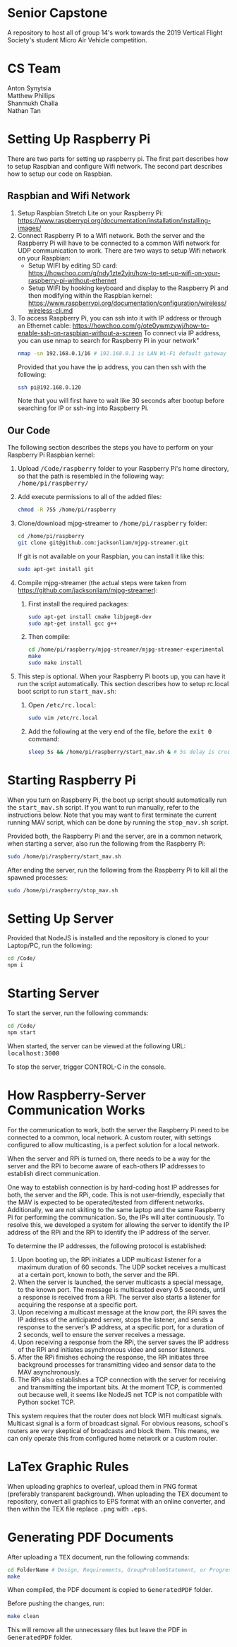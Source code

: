 # Senior Capstone
A repository to host all of group 14's work towards the 2019 Vertical Flight Society's student Micro Air Vehicle competition.


# CS Team
Anton Synytsia<br/>
Matthew Phillips<br/>
Shanmukh Challa<br/>
Nathan Tan<br/>


# Setting Up Raspberry Pi

There are two parts for setting up raspberry pi. The first part describes how to setup Raspbian and configure Wifi network. The second part describes how to setup our code on Raspbian.

## Raspbian and Wifi Network
1. Setup Raspbian Stretch Lite on your Raspberry Pi: https://www.raspberrypi.org/documentation/installation/installing-images/
2. Connect Raspberry Pi to a Wifi network. Both the server and the Raspberry Pi will have to be connected to a common Wifi network for UDP communication to work. There are two ways to setup Wifi network on your Raspbian:
   * Setup WIFI by editing SD card: https://howchoo.com/g/ndy1zte2yjn/how-to-set-up-wifi-on-your-raspberry-pi-without-ethernet
   * Setup WIFI by hooking keyboard and display to the Raspberry Pi and then modifying within the Raspbian kernel: https://www.raspberrypi.org/documentation/configuration/wireless/wireless-cli.md
3. To access Raspberry Pi, you can ssh into it with IP address or through an Ethernet cable: https://howchoo.com/g/ote0ywmzywj/how-to-enable-ssh-on-raspbian-without-a-screen
   To connect via IP address, you can use nmap to search for Raspberry Pi in your network"
   ```bash
   nmap -sn 192.168.0.1/16 # 192.168.0.1 is LAN Wi-Fi default gateway (obtained by ifconfig or ipconfig)
   ```
   Provided that you have the ip address, you can then ssh with the following:
   ```bash
   ssh pi@192.168.0.120
   ```
   Note that you will first have to wait like 30 seconds after bootup before searching for IP or ssh-ing into Raspberry Pi.


## Our Code

The following section describes the steps you have to perform on your Raspberry Pi Raspbian kernel:

1. Upload <tt>/Code/raspberry</tt> folder to your Raspberry Pi's home directory, so that the path is resembled in the following way:
   <tt>/home/pi/raspberry/</tt>

2. Add execute permissions to all of the added files:
   ```bash
   chmod -R 755 /home/pi/raspberry
   ```

3. Clone/download mjpg-streamer to <tt>/home/pi/raspberry</tt> folder:
   ```bash
   cd /home/pi/raspberry
   git clone git@github.com:jacksonliam/mjpg-streamer.git
   ```
   If git is not available on your Raspbian, you can install it like this:
   ```bash
   sudo apt-get install git
   ```

4. Compile mjpg-streamer (the actual steps were taken from https://github.com/jacksonliam/mjpg-streamer):
   1. First install the required packages:
      ```bash
      sudo apt-get install cmake libjpeg8-dev
      sudo apt-get install gcc g++
      ```
   2. Then compile:
      ```bash
      cd /home/pi/raspberry/mjpg-streamer/mjpg-streamer-experimental
      make
      sudo make install
      ```

5. This step is optional. When your Raspberry Pi boots up, you can have it run the script automatically.
   This section describes how to setup rc.local boot script to run <tt>start_mav.sh</tt>:
   1. Open <tt>/etc/rc.local</tt>:
      ```bash
      sudo vim /etc/rc.local
      ```

   2. Add the following at the very end of the file, before the <tt>exit 0</tt> command:
      ```bash
      sleep 5s && /home/pi/raspberry/start_mav.sh & # 5s delay is crucial to let pi to connect to wifi first
      ```


# Starting Raspberry Pi

When you turn on Raspberry Pi, the boot up script should automatically run the <tt>start_mav.sh</tt> script. If you want to run manually, refer to the instructions below. Note that you may want to first terminate the current running MAV script, which can be done by running the <tt>stop_mav.sh</tt> script.

Provided both, the Raspberry Pi and the server, are in a common network, when starting a server, also run the following from the Raspberry Pi:
```bash
sudo /home/pi/raspberry/start_mav.sh
```

After ending the server, run the following from the Raspberry Pi to kill all the spawned processes:
```bash
sudo /home/pi/raspberry/stop_mav.sh
```


# Setting Up Server
Provided that NodeJS is installed and the repository is cloned to your Laptop/PC, run the following:
```bash
cd /Code/
npm i
```


# Starting Server
To start the server, run the following commands:
```bash
cd /Code/
npm start
```

When started, the server can be viewed at the following URL:
<tt>localhost:3000</tt>

To stop the server, trigger CONTROL-C in the console.


# How Raspberry-Server Communication Works
For the communication to work, both the server the Raspberry Pi need to be
connected to a common, local network. A custom router, with settings configured
to allow multicasting, is a perfect solution for a local network.

When the server and RPi is turned on, there needs to be a way for the server
and the RPi to become aware of each-others IP addresses to establish direct
communication.

One way to establish connection is by hard-coding host IP addresses for both,
the server and the RPi, code. This is not user-friendly, especially that the
MAV is expected to be operated/tested from different networks. Additionally,
we are not skiting to the same laptop and the same Raspberry Pi for performing
the communication. So, the IPs will alter continuously. To resolve this, we
developed a system for allowing the server to identify the IP address of the
RPi and the RPi to identify the IP address of the server.

To determine the IP addresses, the following protocol is established:

1. Upon booting up, the RPi initiates a UDP multicast listener for a maximum
   duration of 60 seconds. The UDP socket receives a multicast at a certain
   port, known to both, the server and the RPi.
2. When the server is launched, the server multicasts a special message, to the
   known port. The message is multicasted every 0.5 seconds, until a response is
   received from a RPi. The server also starts a listener for acquiring the
   response at a specific port.
3. Upon receiving a multicast message at the know port, the RPi saves the IP
   address of the anticipated server, stops the listener, and sends a response
   to the server's IP address, at a specific port, for a duration of 2 seconds,
   well to ensure the server receives a message.
4. Upon receiving a response from the RPi, the server saves the IP address of
   the RPi and initiates asynchronous video and sensor listeners.
5. After the RPi finishes echoing the response, the RPi initiates three
   background processes for transmitting video and sensor data to the MAV
   asynchronously.
6. The RPi also establishes a TCP connection with the server for receiving and
   transmitting the important bits. At the moment TCP, is commented out because
   well, it seems like NodeJS net TCP is not compatible with Python socket TCP.

This system requires that the router does not block WIFI multicast signals.
Multicast signal is a form of broadcast signal. For obvious reasons, school's
routers are very skeptical of broadcasts and block them. This means, we can only
operate this from configured home network or a custom router.


# LaTex Graphic Rules
When uploading graphics to overleaf, upload them in PNG format (preferably transparent background). When uploading the TEX document to repository, convert all graphics to EPS format with an online converter, and then within the TEX file replace <tt>.png</tt> with <tt>.eps</tt>.


# Generating PDF Documents
After uploading a <tt>TEX</tt> document, run the following commands:

```bash
cd FolderName # Design, Requirements, GroupProblemStatement, or ProgressReport
make
```

When compiled, the PDF document is copied to <tt>GeneratedPDF</tt> folder.

Before pushing the changes, run:

```bash
make clean
```

This will remove all the unnecessary files but leave the PDF in <tt>GeneratedPDF</tt> folder.
